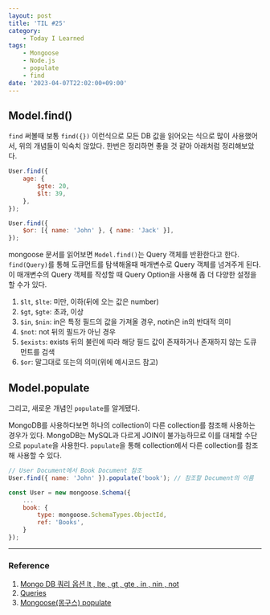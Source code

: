 ```yaml
---
layout: post
title: 'TIL #25'
category:
    - Today I Learned
tags:
    - Mongoose
    - Node.js
    - populate
    - find
date: '2023-04-07T22:02:00+09:00'
---
```


## Model.find()

`find` 써볼때 보통 `find({})` 이런식으로 모든 DB 값을 읽어오는 식으로 많이 사용했어서, 위의 개념들이 익숙치 않았다. 한번은 정리하면 좋을 것 같아 아래처럼 정리해보았다.

```js
User.find({
    age: {
        $gte: 20,
        $lt: 39,
    },
});

User.find({
    $or: [{ name: 'John' }, { name: 'Jack' }],
});
```

mongoose 문서를 읽어보면 `Model.find()`는 Query 객체를 반환한다고 한다. `find(Query)`를 통해 도큐먼트를 탐색해올때 매개변수로 Query 객체를 넘겨주게 된다. 이 매개변수의 Query 객체를 작성할 때 Query Option을 사용해 좀 더 다양한 설정을 할 수가 있다.

1. `$lt`, `$lte`: 미만, 이하(뒤에 오는 값은 number)
2. `$gt`, `$gte`: 초과, 이상
3. `$in`, `$nin`: in은 특정 필드의 값을 가져올 경우, notin은 in의 반대적 의미
4. `$not`: not 뒤의 필드가 아닌 경우
5. `$exists`: exists 뒤의 불린에 따라 해당 필드 값이 존재하거나 존재하지 않는 도큐먼트를 검색
6. `$or`: 말그대로 또는의 의미(위에 예시코드 참고)

## Model.populate

그리고, 새로운 개념인 `populate`를 알게됐다.

MongoDB를 사용하다보면 하나의 collection이 다른 collection를 참조해 사용하는 경우가 있다. MongoDB는 MySQL과 다르게 JOIN이 불가능하므로 이를 대체할 수단으로 `populate`을 사용한다. `populate`을 통해 collection에서 다른 collection를 참조해 사용할 수 있다.

```js
// User Document에서 Book Document 참조
User.find({ name: 'John' }).populate('book'); // 참조할 Document의 이름

const User = new mongoose.Schema({
    ...
    book: {
        type: mongoose.SchemaTypes.ObjectId,
        ref: 'Books',
    }
});
```

---

### Reference

1. [Mongo DB 쿼리 옵션 lt , lte , gt , gte , in , nin , not](https://fors.tistory.com/403)
2. [Queries](https://mongoosejs.com/docs/queries.html)
3. [Mongoose(몽구스) populate](https://www.zerocho.com/category/MongoDB/post/59a66f8372262500184b5363)
